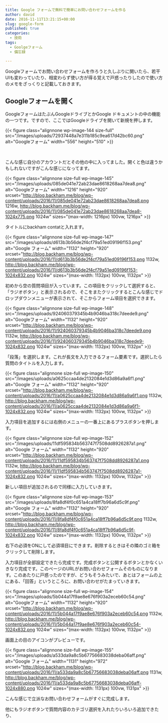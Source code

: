 ```yaml
---
title: Google フォームで無料で簡単にお問い合わせフォームを作る
author: david
date: 2016-11-11T13:21:15+00:00
slug: google-form
published: true
categories:
  - 技術
tags:
  - Goolgeフォーム
  - 備忘録

---
```

Googleフォームでお問い合わせフォームを作ろうと久しぶりに開いたら、若干UIも変わっていたり、相変わらず使い方が得る覚えで戸惑ったりしたので使い方のメモをざっくりと記載しておきます。

## Googleフォームを開く

GoogleフォームはたぶんGoogleドライブとかGoogle ドキュメントの中の機能の一つです。ですので、ここではGoogleドライブを開いて新規を押します。

{{< figure class="alignnone wp-image-144 size-full" src="/images/uploads/72937448a7e311b185c9ea617d42bc60.png" alt="Googleフォーム" width="556" height="510" >}}

&nbsp;

こんな感じ自分のアカウントだとその他の中に入ってました。開くと色は違うかもしれないですがこんな感じになってます。

{{< figure class="alignnone size-full wp-image-145" src="/images/uploads/085de041e72ab23dae8618268aa7dea8.png" alt="Googleフォーム" width="1216" height="920" srcset="http://blog.backham.me/blog/wp-content/uploads/2016/11/085de041e72ab23dae8618268aa7dea8.png 1216w, http://blog.backham.me/blog/wp-content/uploads/2016/11/085de041e72ab23dae8618268aa7dea8-1024x775.png 1024w" sizes="(max-width: 1216px) 100vw, 1216px" >}}

タイトルにbackham contatと入れます。

{{< figure class="alignnone size-full wp-image-147" src="/images/uploads/d613b3b56de2f4cf79a51ed09196f153.png" alt="Google フォーム" width="1132" height="920" srcset="http://blog.backham.me/blog/wp-content/uploads/2016/11/d613b3b56de2f4cf79a51ed09196f153.png 1132w, http://blog.backham.me/blog/wp-content/uploads/2016/11/d613b3b56de2f4cf79a51ed09196f153-1024x832.png 1024w" sizes="(max-width: 1132px) 100vw, 1132px" >}}

初めから空の質問項目が入っています。この項目をクリックして選択すると、「ラジオボタン」と表示されるので、そこをまたクリックするとこんな感じでドロップダウンメニューが表示されて、そこからフォーム項目を選択できます。

{{< figure class="alignnone size-full wp-image-148" src="/images/uploads/924060379345b4b9046ba318c7deede9.png" alt="Googleフォーム" width="1132" height="920" srcset="http://blog.backham.me/blog/wp-content/uploads/2016/11/924060379345b4b9046ba318c7deede9.png 1132w, http://blog.backham.me/blog/wp-content/uploads/2016/11/924060379345b4b9046ba318c7deede9-1024x832.png 1024w" sizes="(max-width: 1132px) 100vw, 1132px" >}}

「段落」を選択します。これが長文を入力できるフォーム要素です。選択したら質問のタイトルを入力します。

{{< figure class="alignnone size-full wp-image-150" src="/images/uploads/a0625ccaa4de2132084e1d3d86a9a6f1.png" alt="Google フォーム" width="1132" height="920" srcset="http://blog.backham.me/blog/wp-content/uploads/2016/11/a0625ccaa4de2132084e1d3d86a9a6f1.png 1132w, http://blog.backham.me/blog/wp-content/uploads/2016/11/a0625ccaa4de2132084e1d3d86a9a6f1-1024x832.png 1024w" sizes="(max-width: 1132px) 100vw, 1132px" >}}

入力項目を追加するには右側のメニューの一番上にあるプラスボタンを押します。

{{< figure class="alignnone size-full wp-image-152" src="/images/uploads/11df595834b563747f7508dd8926287a1.png" alt="Google フォーム" width="1132" height="920" srcset="http://blog.backham.me/blog/wp-content/uploads/2016/11/11df595834b563747f7508dd8926287a1.png 1132w, http://blog.backham.me/blog/wp-content/uploads/2016/11/11df595834b563747f7508dd8926287a1-1024x832.png 1024w" sizes="(max-width: 1132px) 100vw, 1132px" >}}

新しい項目が追加されるので同様に入力していきます。

{{< figure class="alignnone size-full wp-image-153" src="/images/uploads/8fa8df4f0c651a4ca18ff7b96a6d5c9f.png" alt="Google フォーム" width="1132" height="920" srcset="http://blog.backham.me/blog/wp-content/uploads/2016/11/8fa8df4f0c651a4ca18ff7b96a6d5c9f.png 1132w, http://blog.backham.me/blog/wp-content/uploads/2016/11/8fa8df4f0c651a4ca18ff7b96a6d5c9f-1024x832.png 1024w" sizes="(max-width: 1132px) 100vw, 1132px" >}}

右下の必須をONにして必須項目にできます。削除するときはその隣のゴミ箱をクリックして削除します。

入力項目が全部設定できたら完成です。完成ボタンと公開するボタンとかなくいきなり完成です。このページのURLがお問い合わせフォームそのものになります。このあたりに戸惑ったのですが、どうもそうみたいで、あとはフォームの上にある、「回答」というところに、お問い合わせがたまっていきます。

{{< figure class="alignnone size-full wp-image-154" src="/images/uploads/5b044a17f9ae8e676f903a2eceb60c54.png" alt="Googleフォーム" width="1132" height="920" srcset="http://blog.backham.me/blog/wp-content/uploads/2016/11/5b044a17f9ae8e676f903a2eceb60c54.png 1132w, http://blog.backham.me/blog/wp-content/uploads/2016/11/5b044a17f9ae8e676f903a2eceb60c54-1024x832.png 1024w" sizes="(max-width: 1132px) 100vw, 1132px" >}}

画面上の目のアイコンがプレビューです。

{{< figure class="alignnone size-full wp-image-155" src="/images/uploads/a533da9a8c5b67756683038deba06aff.png" alt="Google フォーム" width="1131" height="972" srcset="http://blog.backham.me/blog/wp-content/uploads/2016/11/a533da9a8c5b67756683038deba06aff.png 1131w, http://blog.backham.me/blog/wp-content/uploads/2016/11/a533da9a8c5b67756683038deba06aff-1024x880.png 1024w" sizes="(max-width: 1131px) 100vw, 1131px" >}}

こんな感じで立派なお問い合わせフォームがすぐに完成します。

他にもラジオボタンで質問内容のカテゴリ選択を入れたりいろいろ追加できたり、

 [1]: http://backham.me/blog/wp-content/uploads/2016/11/72937448a7e311b185c9ea617d42bc60.png
 [2]: http://backham.me/blog/wp-content/uploads/2016/11/085de041e72ab23dae8618268aa7dea8.png
 [3]: http://backham.me/blog/wp-content/uploads/2016/11/d613b3b56de2f4cf79a51ed09196f153.png
 [4]: http://backham.me/blog/wp-content/uploads/2016/11/924060379345b4b9046ba318c7deede9.png
 [5]: http://backham.me/blog/wp-content/uploads/2016/11/a0625ccaa4de2132084e1d3d86a9a6f1.png
 [6]: http://backham.me/blog/wp-content/uploads/2016/11/11df595834b563747f7508dd8926287a1.png
 [7]: http://backham.me/blog/wp-content/uploads/2016/11/8fa8df4f0c651a4ca18ff7b96a6d5c9f.png
 [8]: http://backham.me/blog/wp-content/uploads/2016/11/5b044a17f9ae8e676f903a2eceb60c54.png
 [9]: http://backham.me/blog/wp-content/uploads/2016/11/a533da9a8c5b67756683038deba06aff.png